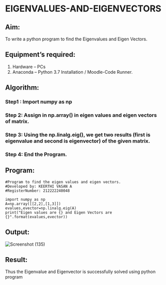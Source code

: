 # EIGENVALUES-AND-EIGENVECTORS
## Aim:
To write a python program to find the Eigenvalues and Eigen Vectors.

## Equipment’s required:
1. 	Hardware – PCs
2. 	Anaconda – Python 3.7 Installation / Moodle-Code Runner.

## Algorithm:
### Step1 : Import numpy as np
### Step 2: Assign in np.array() in eigen values and eigen vectors of matrix.
### Step 3: Using the np.linalg.eig(),  we get two results (first is eigenvalue and second is eigenvector) of the given matrix.
### Step 4: End the Program.

## Program:
```
#Program to find the eigen values and eigen vectors.
#Developed by: KEERTHI VASAN A
#RegisterNumber: 212222240048

import numpy as np
A=np.array([[2,2],[1,3]])
evalues,evector=np.linalg.eig(A)
print("Eigen values are {} and Eigen Vectors are {}".format(evalues,evector))
```

## Output:
![Screenshot (135)](https://user-images.githubusercontent.com/107488929/234814762-7e738a45-3571-4dbd-b8b5-84bdc92866d1.png)



## Result:
Thus the Eigenvalue and Eigenvector is successfully solved using python program
